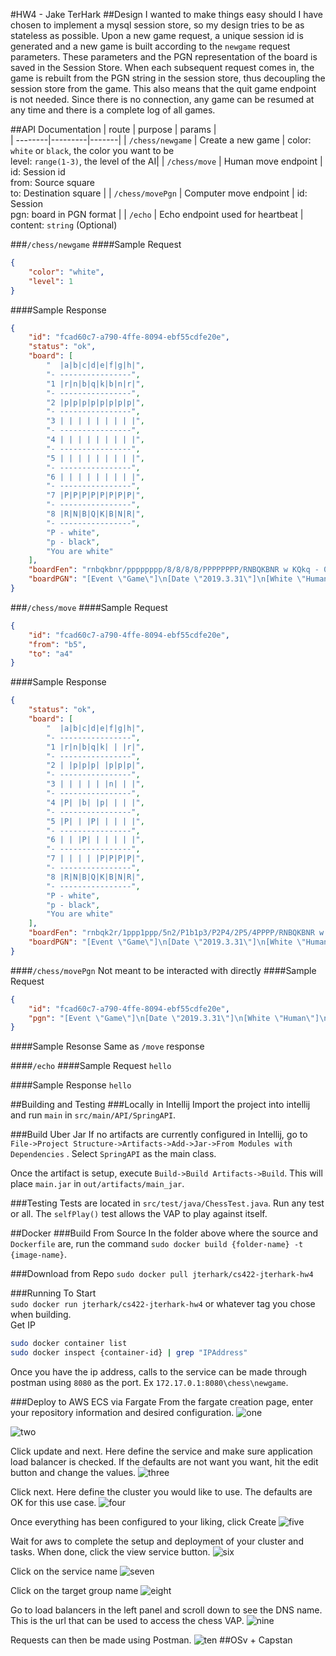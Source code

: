#HW4 - Jake TerHark
##Design
I wanted to make things easy should I have chosen to implement a mysql session store, so my design tries to be as stateless as possible.
Upon a new game request, a unique session id is generated and a new game is built according to the ```newgame``` request parameters.
These parameters and the PGN representation of the board is saved in the Session Store.
When each subsequent request comes in, the game is rebuilt from the PGN string in the session store, thus decoupling the session store from the game.
This also means that the quit game endpoint is not needed. Since there is no connection, any game can be resumed at any time and there is a complete log of all games.

##API Documentation
| route     | purpose | params |  
| --------|---------|-------|
| ```/chess/newgame```  | Create a new game   | color: ```white``` or ```black```, the color you want to be <br>level: ```range(1-3)```, the level of the AI|
| ```/chess/move``` | Human move endpoint | id: Session id<br>from: Source square<br>to: Destination square |
| ```/chess/movePgn``` | Computer move endpoint | id: Session<br>pgn: board in PGN format |
| ```/echo``` | Echo endpoint used for heartbeat | content: ```string``` (Optional) 

###```/chess/newgame```
####Sample Request
```json
{
	"color": "white",
	"level": 1
}
```

####Sample Response
```json
{
    "id": "fcad60c7-a790-4ffe-8094-ebf55cdfe20e",
    "status": "ok",
    "board": [
        "  |a|b|c|d|e|f|g|h|",
        "- ----------------",
        "1 |r|n|b|q|k|b|n|r|",
        "- ----------------",
        "2 |p|p|p|p|p|p|p|p|",
        "- ----------------",
        "3 | | | | | | | | |",
        "- ----------------",
        "4 | | | | | | | | |",
        "- ----------------",
        "5 | | | | | | | | |",
        "- ----------------",
        "6 | | | | | | | | |",
        "- ----------------",
        "7 |P|P|P|P|P|P|P|P|",
        "- ----------------",
        "8 |R|N|B|Q|K|B|N|R|",
        "- ----------------",
        "P - white",
        "p - black",
        "You are white"
    ],
    "boardFen": "rnbqkbnr/pppppppp/8/8/8/8/PPPPPPPP/RNBQKBNR w KQkq - 0 1",
    "boardPGN": "[Event \"Game\"]\n[Date \"2019.3.31\"]\n[White \"Human\"]\n[Black \"Computer\"]\n\n"
}
```


###```/chess/move```
####Sample Request
```json
{
	"id": "fcad60c7-a790-4ffe-8094-ebf55cdfe20e",
	"from": "b5",
	"to": "a4"
}
```

####Sample Response
```json
{
    "status": "ok",
    "board": [
        "  |a|b|c|d|e|f|g|h|",
        "- ----------------",
        "1 |r|n|b|q|k| | |r|",
        "- ----------------",
        "2 | |p|p|p| |p|p|p|",
        "- ----------------",
        "3 | | | | | |n| | |",
        "- ----------------",
        "4 |P| |b| |p| | | |",
        "- ----------------",
        "5 |P| | |P| | | | |",
        "- ----------------",
        "6 | | |P| | | | | |",
        "- ----------------",
        "7 | | | | |P|P|P|P|",
        "- ----------------",
        "8 |R|N|B|Q|K|B|N|R|",
        "- ----------------",
        "P - white",
        "p - black",
        "You are white"
    ],
    "boardFen": "rnbqk2r/1ppp1ppp/5n2/P1b1p3/P2P4/2P5/4PPPP/RNBQKBNR w KQkq - 1 6",
    "boardPGN": "[Event \"Game\"]\n[Date \"2019.3.31\"]\n[White \"Human\"]\n[Black \"Computer\"]\n\n1. a2-a4 e7-e6 2. d2-d4 a7-a5 3. c2-c3 Bf8-c5 4. b2-b4 e6-e5 5. b4xa5 Ng8-f6 "
}
```

####```/chess/movePgn```
Not meant to be interacted with directly
####Sample Request
```json
{
    "id": "fcad60c7-a790-4ffe-8094-ebf55cdfe20e",
    "pgn": "[Event \"Game\"]\n[Date \"2019.3.31\"]\n[White \"Human\"]\n[Black \"Computer\"]\n\n1. a2-a4 e7-e6 2. d2-d4 a7-a5 3. c2-c3 Bf8-c5 4. b2-b4 e6-e5 5. b4xa5 Ng8-f6 "
}
```

####Sample Resonse
Same as ```/move``` response

####```/echo```
####Sample Request
```hello```

####Sample Response
```hello```

##Building and Testing
###Locally in Intellij
Import the project into intellij and run ```main``` in ```src/main/API/SpringAPI```.

###Build Uber Jar
If no artifacts are currently configured in Intellij, go to ```File->Project Structure->Artifacts->Add->Jar->From Modules with Dependencies``` .
Select ```SpringAPI``` as the main class.

Once the artifact is setup, execute ```Build->Build Artifacts->Build```.
This will place ```main.jar``` in ```out/artifacts/main_jar```.

###Testing
Tests are located in ```src/test/java/ChessTest.java```. Run any test or all. The ```selfPlay()``` test allows the VAP to play against itself.


##Docker
###Build From Source
In the folder above where the source and ```Dockerfile``` are, run the command ```sudo docker build {folder-name} -t {image-name}```.

###Download from Repo
```sudo docker pull jterhark/cs422-jterhark-hw4```

###Running
To Start<br>
```sudo docker run jterhark/cs422-jterhark-hw4``` or whatever tag you chose when building.<br>
Get IP
```bash
sudo docker container list
sudo docker inspect {container-id} | grep "IPAddress"
```

Once you have the ip address, calls to the service can be made through postman using ```8080``` as the port. Ex ```172.17.0.1:8080\chess\newgame```.


###Deploy to AWS ECS via Fargate
From the fargate creation page, enter your repository information and desired configuration.
![one](img/1.png)

![two](img/2.png)

Click update and next. Here define the service and make sure application load balancer is checked. If the defaults are not want you want, hit the edit button and change the values.
![three](img/3.png)

Click next. Here define the cluster you would like to use. The defaults are OK for this use case.
![four](img/4.png)

Once everything has been configured to your liking, click Create
![five](img/5.png)

Wait for aws to complete the setup and deployment of your cluster and tasks. When done, click the view service button.
![six](img/6.png)

Click on the service name
![seven](img/7.png)

Click on the target group name
![eight](img/8.png)

Go to load balancers in the left panel and scroll down to see the DNS name. This is the url that can be used to access the chess VAP.
![nine](img/9.png)

Requests can then be made using Postman.
![ten](img/10.png)
##OSv + Capstan
